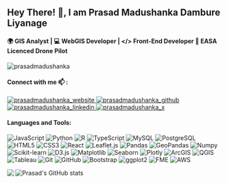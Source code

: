 ## Hey There! 👋, I am Prasad Madushanka Dambure Liyanage

#### 🌍 GIS Analyst | 💻 WebGIS Developer | </> Front-End Developer  🚀 EASA Licenced Drone Pilot

<p align="left"> <img src="https://komarev.com/ghpvc/?username=Prasadmadhusanka&label=Profile%20views&color=0e75b6&style=flat" alt="prasadmadushanka" /> </p>

#### Connect with me 📫 :
<p align="left">
<a href="http://prasadmadushanka.com" target="blank">
  <img src="https://img.shields.io/badge/Website-DC143C?style=for-the-badge&logo=googlechrome&logoColor=white" alt="prasadmadushanka_website" />
 </a>
 <a href="https://github.com/Prasadmadhusanka" target="_blank">
  <img src="https://img.shields.io/badge/GitHub-181717?style=for-the-badge&logo=github&logoColor=white" alt="prasadmadushanka_github" />
 </a>
<a href="https://www.linkedin.com/in/prasadmadushanka13/" target="_blank">
  <img src="https://img.shields.io/badge/LinkedIn-0077B5?style=for-the-badge&logo=linkedin&logoColor=white" alt="prasadmadushanka_linkedin"/>
 </a>
<a href="https://x.com/prasadmadu13" target="_blank">
  <img src="https://img.shields.io/badge/X-000000?style=for-the-badge&logo=x&logoColor=white" alt="prasadmadushanka_x" />
 </a>
</p>

#### Languages and Tools:
![JavaScript](https://img.shields.io/badge/javascript-%23323330.svg?style=for-the-badge&logo=javascript&logoColor=%23F7DF1E) ![Python](https://img.shields.io/badge/python-3670A0?style=for-the-badge&logo=python&logoColor=ffdd54) ![R](https://img.shields.io/badge/r-%23276DC3.svg?style=for-the-badge&logo=r&logoColor=white) ![TypeScript](https://img.shields.io/badge/TypeScript-3178C6?style=for-the-badge&logo=typescript&logoColor=white) ![MySQL](https://img.shields.io/badge/mysql-4479A1.svg?style=for-the-badge&logo=mysql&logoColor=white&color=green) ![PostgreSQL](https://img.shields.io/badge/PostgreSQL-336791?style=for-the-badge&logo=postgresql&logoColor=white) ![HTML5](https://img.shields.io/badge/HTML5-E34F26?style=for-the-badge&logo=html5&logoColor=white) ![CSS3](https://img.shields.io/badge/CSS3-1572B6?style=for-the-badge&logo=css3&logoColor=white) ![React](https://img.shields.io/badge/React-61DAFB?style=for-the-badge&logo=react&logoColor=black) ![Leaflet.js](https://img.shields.io/badge/Leaflet.js-000000?style=for-the-badge&logo=leaflet&logoColor=white) ![Pandas](https://img.shields.io/badge/pandas-%23150458.svg?style=for-the-badge&logo=pandas&logoColor=white&color=4B164C) ![GeoPandas](https://img.shields.io/badge/GeoPandas-00876c.svg?style=for-the-badge&logo=geopandas&logoColor=white) ![Numpy](https://img.shields.io/badge/Numpy-013243?style=for-the-badge&logo=numpy&logoColor=white) ![Scikit-learn](https://img.shields.io/badge/scikit--learn-%23F7931E.svg?style=for-the-badge&logo=scikit-learn&logoColor=white) ![D3.js](https://img.shields.io/badge/D3.js-F9A03C?style=for-the-badge&logo=d3dotjs&logoColor=white) ![Matplotlib](https://img.shields.io/badge/Matplotlib-%23ffffff.svg?style=for-the-badge&logo=Matplotlib&logoColor=black&color=E52020) ![Seaborn](https://img.shields.io/badge/Seaborn-1f77b4.svg?style=for-the-badge&logo=seaborn&logoColor=white&color=C14600) ![Plotly](https://img.shields.io/badge/Plotly-%233F4F75.svg?style=for-the-badge&logo=plotly&logoColor=white) ![ArcGIS](https://img.shields.io/badge/ArcGIS-3E8E41?style=for-the-badge&logo=esri&logoColor=white) ![QGIS](https://img.shields.io/badge/QGIS-4B8F29?style=for-the-badge&logo=qgis&logoColor=white) ![Tableau](https://img.shields.io/badge/Tableau-E97627?style=for-the-badge&logo=tableau&logoColor=white) ![Git](https://img.shields.io/badge/git-F05032?style=for-the-badge&logo=git&logoColor=white) ![GitHub](https://img.shields.io/badge/GitHub-181717?style=for-the-badge&logo=github&logoColor=white) ![Bootstrap](https://img.shields.io/badge/Bootstrap-7952B3?style=for-the-badge&logo=bootstrap&logoColor=white) ![ggplot2](https://img.shields.io/badge/ggplot2-9A1D1D?style=for-the-badge&logo=ggplot2&logoColor=white) ![FME](https://img.shields.io/badge/FME-FCCF00?style=for-the-badge&logo=fme&logoColor=black) ![AWS](https://img.shields.io/badge/AWS-232F3E?style=for-the-badge&logo=amazonaws&logoColor=white)

<p align="left">
  <img align="left" src="https://github-readme-stats.vercel.app/api/top-langs/?username=Prasadmadhusanka&layout=compact&cache_seconds=10800" />
</p>

![Prasad's GitHub stats](https://github-readme-stats.vercel.app/api?username=Prasadmadhusanka&show_icons=true&theme=transparent)
